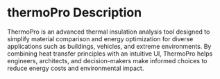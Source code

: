 # thermoPro Description
ThermoPro is an advanced thermal insulation analysis tool designed to simplify material comparison and energy optimization for diverse applications such as buildings, vehicles, and extreme environments. By combining heat transfer principles with an intuitive UI, ThermoPro helps engineers, architects, and decision-makers make informed choices to reduce energy costs and environmental impact.


